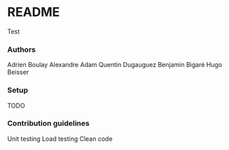 # README #

Test

### Authors ###

Adrien Boulay
Alexandre Adam
Quentin Dugauguez
Benjamin Bigaré
Hugo Beisser

### Setup ###

TODO

### Contribution guidelines ###

Unit testing
Load testing
Clean code
